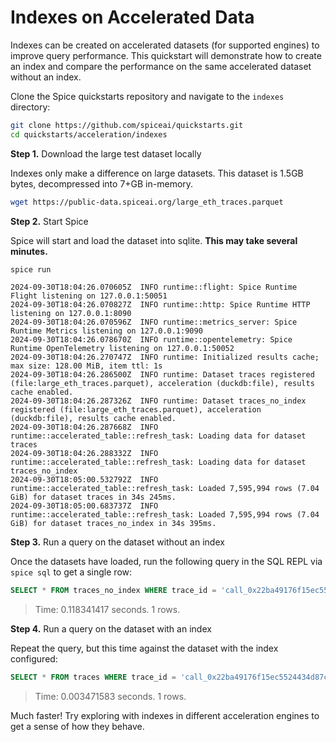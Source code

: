# Indexes on Accelerated Data

Indexes can be created on accelerated datasets (for supported engines) to improve query performance. This quickstart will demonstrate how to create an index and compare the performance on the same accelerated dataset without an index.

Clone the Spice quickstarts repository and navigate to the `indexes` directory:

```bash
git clone https://github.com/spiceai/quickstarts.git
cd quickstarts/acceleration/indexes
```

**Step 1.** Download the large test dataset locally

Indexes only make a difference on large datasets. This dataset is 1.5GB bytes, decompressed into 7+GB in-memory.

```bash
wget https://public-data.spiceai.org/large_eth_traces.parquet
```

**Step 2.** Start Spice

Spice will start and load the dataset into sqlite. **This may take several minutes.**

```bash
spice run
```

```console
2024-09-30T18:04:26.070605Z  INFO runtime::flight: Spice Runtime Flight listening on 127.0.0.1:50051
2024-09-30T18:04:26.070827Z  INFO runtime::http: Spice Runtime HTTP listening on 127.0.0.1:8090
2024-09-30T18:04:26.070596Z  INFO runtime::metrics_server: Spice Runtime Metrics listening on 127.0.0.1:9090
2024-09-30T18:04:26.078670Z  INFO runtime::opentelemetry: Spice Runtime OpenTelemetry listening on 127.0.0.1:50052
2024-09-30T18:04:26.270747Z  INFO runtime: Initialized results cache; max size: 128.00 MiB, item ttl: 1s
2024-09-30T18:04:26.286500Z  INFO runtime: Dataset traces registered (file:large_eth_traces.parquet), acceleration (duckdb:file), results cache enabled.
2024-09-30T18:04:26.287326Z  INFO runtime: Dataset traces_no_index registered (file:large_eth_traces.parquet), acceleration (duckdb:file), results cache enabled.
2024-09-30T18:04:26.287668Z  INFO runtime::accelerated_table::refresh_task: Loading data for dataset traces
2024-09-30T18:04:26.288332Z  INFO runtime::accelerated_table::refresh_task: Loading data for dataset traces_no_index
2024-09-30T18:05:00.532792Z  INFO runtime::accelerated_table::refresh_task: Loaded 7,595,994 rows (7.04 GiB) for dataset traces in 34s 245ms.
2024-09-30T18:05:00.683737Z  INFO runtime::accelerated_table::refresh_task: Loaded 7,595,994 rows (7.04 GiB) for dataset traces_no_index in 34s 395ms.
```

**Step 3.** Run a query on the dataset without an index

Once the datasets have loaded, run the following query in the SQL REPL via `spice sql` to get a single row:

```sql
SELECT * FROM traces_no_index WHERE trace_id = 'call_0x22ba49176f15ec5524434d87c47fc9dbff6ef8f584889ab4f0fa830d76a678d4_7_3_2_0_0_0_0_0';
```

> Time: 0.118341417 seconds. 1 rows.

**Step 4.** Run a query on the dataset with an index

Repeat the query, but this time against the dataset with the index configured:

```sql
SELECT * FROM traces WHERE trace_id = 'call_0x22ba49176f15ec5524434d87c47fc9dbff6ef8f584889ab4f0fa830d76a678d4_7_3_2_0_0_0_0_0';
```

> Time: 0.003471583 seconds. 1 rows.

Much faster! Try exploring with indexes in different acceleration engines to get a sense of how they behave.
